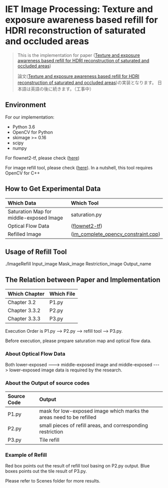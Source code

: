 # IET Image Processing: Texture and exposure awareness based refill for HDRI reconstruction of saturated and occluded areas

> 
> This is the implementation for paper ([Texture and exposure awareness based refill for HDRI reconstruction of saturated and occluded areas](https://doi.org/10.1049/ipr2.12257))
> 
> 論文([Texture and exposure awareness based refill for HDRI reconstruction of saturated and occluded areas](https://doi.org/10.1049/ipr2.12257))の実装となります。
> 日本語は英語の後に続きます。（工事中）

## Environment

For our implementation:
- Python 3.6
- OpenCV for Python
- skimage >= 0.16
- scipy
- numpy

For flownet2-tf, please check ([here](https://github.com/UncleJerry/flownet2-tf/blob/master/README.md))

For image refill tool, please check ([here](https://github.com/UncleJerry/Image_Completion/blob/master/code/README.md)). In a nutshell, this tool requires OpenCV for C++


## How to Get Experimental Data

| Which Data | Which Tool |
|:--|:--|
| Saturation Map for middle-exposed Image | saturation.py |
| Optical Flow Data | ([flownet2-tf](https://github.com/UncleJerry/flownet2-tf/blob/master/README.md)) |
| Refilled Image | ([im_complete_opencv_constraint.cpp](https://github.com/UncleJerry/Image_Completion/blob/master/code/README.md)) |

## Usage of Refill Tool

./ImageRefill Input_image Mask_image Restriction_image Output_name

## The Relation between Paper and Implementation

| Which Chapter | Which File |
|:--|:--|
| Chapter 3.2 | P1.py |
| Chapter 3.3.2 | P2.py |
| Chapter 3.3.3 | P3.py |

Execution Order is P1.py --> P2.py --> refill tool --> P3.py.

Before execution, please prepare saturation map and optical flow data.

### About Optical Flow Data

Both lower-exposed ---> middle-exposed image and middle-exposed ---> lower-exposed image data is required by the research.

### About the Output of source codes

| Source Code | Output |
|:--|:--|
| P1.py | mask for low-exposed image which marks the areas need to be refilled |
| P2.py | small pieces of refill areas, and corresponding restriction |
| P3.py | Tile refill |

### Example of Refill

Red box points out the result of refill tool basing on P2.py output. Blue boxes points out the tile result of P3.py.

Please refer to Scenes folder for more results.